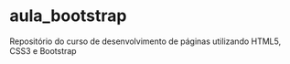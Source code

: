 # aula_bootstrap
Repositório do curso de desenvolvimento de páginas utilizando HTML5, CSS3 e Bootstrap
